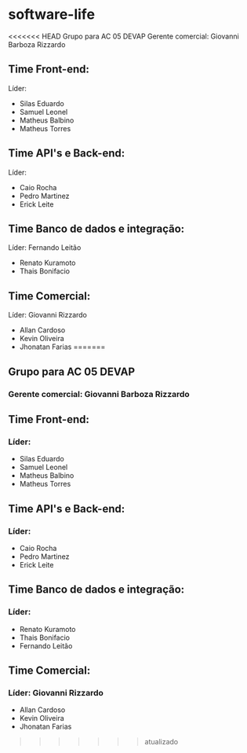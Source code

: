# software-life
<<<<<<< HEAD
Grupo para AC 05 DEVAP
Gerente comercial: Giovanni Barboza Rizzardo

## Time Front-end:
Líder:
 * Silas Eduardo
 * Samuel Leonel
 * Matheus Balbino
 * Matheus Torres


## Time API's e Back-end:
Líder: 
 * Caio Rocha
 * Pedro Martinez
 * Erick Leite
  
## Time Banco de dados e integração:
Líder: Fernando Leitão
 * Renato Kuramoto
 * Thais Bonifacio 

## Time Comercial:
Líder: Giovanni Rizzardo
 * Allan Cardoso
 * Kevin Oliveira
 * Jhonatan Farias
=======

## Grupo para AC 05 DEVAP

### Gerente comercial: Giovanni Barboza Rizzardo

## Time Front-end:
### Líder:
-  Silas Eduardo
-  Samuel Leonel
-  Matheus Balbino
-  Matheus Torres

## Time API's e Back-end:
### Líder: 
- Caio Rocha
- Pedro Martinez
- Erick Leite
  
## Time Banco de dados e integração:
### Líder:
- Renato Kuramoto
- Thais Bonifacio 
- Fernando Leitão

## Time Comercial:
### Líder: Giovanni Rizzardo
- Allan Cardoso
- Kevin Oliveira
- Jhonatan Farias
>>>>>>> atualizado
